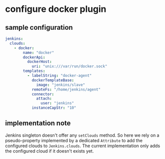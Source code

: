 # configure docker plugin

## sample configuration

```yaml
jenkins:
  clouds:
    - docker:
        name: "docker"
        dockerApi:
          dockerHost:
            uri: "unix:///var/run/docker.sock"
        templates:
          - labelString: "docker-agent"
            dockerTemplateBase:
              image: "jenkins/slave"
            remoteFs: "/home/jenkins/agent"
            connector:
              attach:
                user: "jenkins"
            instanceCapStr: "10"
```

## implementation note

Jenkins singleton doesn't offer any `setClouds` method. So here we rely on a pseudo-property implemented by a dedicated 
`Attribute` to add the configured clouds to `Jenkins.clouds`. The current implementation only adds the configured cloud 
if it doesn't exists yet. 
 
